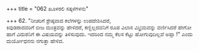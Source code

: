 +++
title = "062 ಖೂಳರಲಿ ಸತ್ಕಳೆಗಳನು"

+++
62. "ನೀಚರಿಗೆ ಶ್ರೇಷ್ಠವಾದ ಕಲೆಗಳನ್ನು ಉಪದೇಶಿಸಿದರೆ,   
ಕಿವುಡರಾದವರಿಗೆ ಬೀಜ ಮಂತ್ರವನ್ನು ಹೇಳಿದರೆ, ಕಣ್ಣಿಲ್ಲದವನಿಗೆ ರೂಪ ವಿಲಾಸ ವಿಭ್ರಮವನ್ನು ವರ್ಣಿಸಿದರೆ ಹೇಗೋ ಹಾಗೆ ವಿದುರನಿಗೆ ಈ ವಿಷಯವನ್ನು ತಿಳಿಸುವುದು. ಇದರಿಂದ ನಮ್ಮ ಕೆಲಸ ಕೆಟ್ಟು ಹೋಗುವುದಿಲ್ಲವೆ ಅಪ್ಪಾ !" ಎಂದು ದುರ್ಯೋಧನನು ನಗುತ್ತಾ ಹೇಳಿದ.
